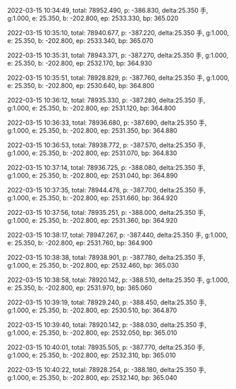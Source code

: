 2022-03-15 10:34:49, total: 78952.490, p: -386.830, delta:25.350 手, g:1.000, e: 25.350, b: -202.800, ep: 2533.330, bp: 365.020

2022-03-15 10:35:10, total: 78940.677, p: -387.220, delta:25.350 手, g:1.000, e: 25.350, b: -202.800, ep: 2533.340, bp: 365.070

2022-03-15 10:35:31, total: 78943.371, p: -387.270, delta:25.350 手, g:1.000, e: 25.350, b: -202.800, ep: 2532.170, bp: 364.930

2022-03-15 10:35:51, total: 78928.829, p: -387.760, delta:25.350 手, g:1.000, e: 25.350, b: -202.800, ep: 2530.640, bp: 364.800

2022-03-15 10:36:12, total: 78935.330, p: -387.280, delta:25.350 手, g:1.000, e: 25.350, b: -202.800, ep: 2531.120, bp: 364.800

2022-03-15 10:36:33, total: 78936.680, p: -387.690, delta:25.350 手, g:1.000, e: 25.350, b: -202.800, ep: 2531.350, bp: 364.880

2022-03-15 10:36:53, total: 78938.772, p: -387.570, delta:25.350 手, g:1.000, e: 25.350, b: -202.800, ep: 2531.070, bp: 364.830

2022-03-15 10:37:14, total: 78936.725, p: -388.080, delta:25.350 手, g:1.000, e: 25.350, b: -202.800, ep: 2531.040, bp: 364.890

2022-03-15 10:37:35, total: 78944.478, p: -387.700, delta:25.350 手, g:1.000, e: 25.350, b: -202.800, ep: 2531.660, bp: 364.920

2022-03-15 10:37:56, total: 78935.251, p: -388.000, delta:25.350 手, g:1.000, e: 25.350, b: -202.800, ep: 2531.360, bp: 364.920

2022-03-15 10:38:17, total: 78947.267, p: -387.440, delta:25.350 手, g:1.000, e: 25.350, b: -202.800, ep: 2531.760, bp: 364.900

2022-03-15 10:38:38, total: 78938.901, p: -387.780, delta:25.350 手, g:1.000, e: 25.350, b: -202.800, ep: 2532.460, bp: 365.030

2022-03-15 10:38:58, total: 78920.142, p: -388.510, delta:25.350 手, g:1.000, e: 25.350, b: -202.800, ep: 2531.970, bp: 365.060

2022-03-15 10:39:19, total: 78929.240, p: -388.450, delta:25.350 手, g:1.000, e: 25.350, b: -202.800, ep: 2530.510, bp: 364.870

2022-03-15 10:39:40, total: 78920.142, p: -388.030, delta:25.350 手, g:1.000, e: 25.350, b: -202.800, ep: 2532.050, bp: 365.010

2022-03-15 10:40:01, total: 78935.505, p: -387.770, delta:25.350 手, g:1.000, e: 25.350, b: -202.800, ep: 2532.310, bp: 365.010

2022-03-15 10:40:22, total: 78928.254, p: -388.180, delta:25.350 手, g:1.000, e: 25.350, b: -202.800, ep: 2532.140, bp: 365.040